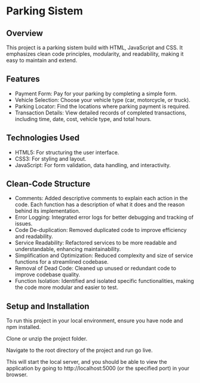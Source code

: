 # Parking Sistem

## <b>Overview</b>
This project is a parking sistem build with HTML, JavaScript and CSS.  It emphasizes clean code principles, modularity, and readability, making it easy to maintain and extend.

## <b>Features</b>
-   Payment Form: Pay for your parking by completing a simple form.
-   Vehicle Selection: Choose your vehicle type (car, motorcycle, or truck).
-   Parking Locator: Find the locations where parking payment is required.
-   Transaction Details: View detailed records of completed transactions, including time, date, cost, vehicle type, and total hours.

## <b>Technologies Used</b>
-   HTML5: For structuring the user interface.
-   CSS3: For styling and layout.
-   JavaScript: For form validation, data handling, and interactivity.

## <b>Clean-Code Structure</b>

-   Comments: Added descriptive comments to explain each action in the code. Each function has a description of what it does and the reason behind its implementation.
-   Error Logging: Integrated error logs for better debugging and tracking of issues.
-   Code De-duplication: Removed duplicated code to improve efficiency and readability.
-   Service Readability: Refactored services to be more readable and understandable, enhancing maintainability.
-   Simplification and Optimization: Reduced complexity and size of service functions for a streamlined codebase.
-   Removal of Dead Code: Cleaned up unused or redundant code to improve codebase quality.
-   Function Isolation: Identified and isolated specific functionalities, making the code more modular and easier to test.

## <b>Setup and Installation</b>

To run this project in your local environment, ensure you have node and npm installed.

Clone or unzip the project folder.

Navigate to the root directory of the project and run go live.

This will start the local server, and you should be able to view the application by going to http://localhost:5000 (or the specified port) in your browser.